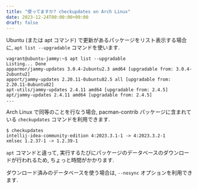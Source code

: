 ```yaml
---
title: "使ってますか? checkupdates on Arch Linux"
date: 2023-12-24T00:00:00+09:00
draft: false
---
```


Ubuntu (または apt コマンド) で更新があるパッケージをリスト表示する場合に, `apt list --upgradable` コマンドを使います.

```plaintext
vagrant@ubuntu-jammy:~$ apt list --upgradable
Listing... Done
apparmor/jammy-updates 3.0.4-2ubuntu2.3 amd64 [upgradable from: 3.0.4-2ubuntu2]
apport/jammy-updates 2.20.11-0ubuntu82.5 all [upgradable from: 2.20.11-0ubuntu82]
apt-utils/jammy-updates 2.4.11 amd64 [upgradable from: 2.4.5]
apt/jammy-updates 2.4.11 amd64 [upgradable from: 2.4.5]
...
```

Arch Linux で同等のことを行なう場合, pacman-contrib パッケージに含まれている `checkupdates` コマンドを利用できます.

```plaintext
$ checkupdates
intellij-idea-community-edition 4:2023.3.1-1 -> 4:2023.3.2-1
xmlsec 1.2.37-1 -> 1.2.39-1
```

`apt` コマンドと違って, 実行するたびにパッケージのデータベースのダウンロードが行われるため, ちょっと時間がかかります.

ダウンロード済みのデータベースを使う場合は, `--nosync` オプションを利用できます.

